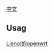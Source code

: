 [中文](https://p3terx.com/archives/build-openwrt-with-github-actions.html)

## Usag
[Lienol的openwrt](https://github.com/P3TERX/Actions-OpenWrt/generate)
